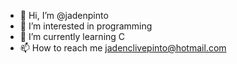 - 👋 Hi, I’m @jadenpinto
- 👀 I’m interested in programming
- 🌱 I’m currently learning C
- 📫 How to reach me jadenclivepinto@hotmail.com

<!---
jadenpinto/jadenpinto is a ✨ special ✨ repository because its `README.md` (this file) appears on your GitHub profile.
You can click the Preview link to take a look at your changes.
--->

